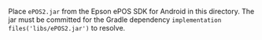 Place `ePOS2.jar` from the Epson ePOS SDK for Android in this directory. The
jar must be committed for the Gradle dependency `implementation files('libs/ePOS2.jar')`
to resolve.
